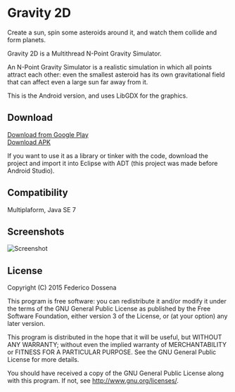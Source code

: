 # Gravity 2D
Create a sun, spin some asteroids around it, and watch them collide and form planets.

Gravity 2D is a Multithread N-Point Gravity Simulator.

An N-Point Gravity Simulator is a realistic simulation in which all points attract each other: even the smallest asteroid has its own gravitational field that can affect even a large sun far away from it.

This is the Android version, and uses LibGDX for the graphics.

## Download
[Download from Google Play](https://play.google.com/store/apps/details?id=com.dosse.gravity2d.android)  
[Download APK](https://downloads.fdossena.com/geth.php?r=gravity2d-apk)  

If you want to use it as a library or tinker with the code, download the project and import it into Eclipse with ADT (this project was made before Android Studio).

## Compatibility
Multiplaform, Java SE 7

## Screenshots
![Screenshot](http://fdossena.com/gravity2d/android1.png)

## License
Copyright (C) 2015 Federico Dossena

This program is free software: you can redistribute it and/or modify
it under the terms of the GNU General Public License as published by
the Free Software Foundation, either version 3 of the License, or
(at your option) any later version.

This program is distributed in the hope that it will be useful,
but WITHOUT ANY WARRANTY; without even the implied warranty of
MERCHANTABILITY or FITNESS FOR A PARTICULAR PURPOSE.  See the
GNU General Public License for more details.

You should have received a copy of the GNU General Public License
along with this program.  If not, see <http://www.gnu.org/licenses/>.
